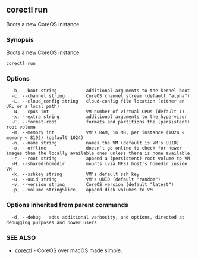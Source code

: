 ## corectl run

Boots a new CoreOS instance

### Synopsis


Boots a new CoreOS instance

```
corectl run
```

### Options

```
  -b, --boot string           additional arguments to the kernel boot
  -c, --channel string        CoreOS channel stream (default "alpha")
  -L, --cloud_config string   cloud-config file location (either an URL or a local path)
  -N, --cpus int              VM number of virtual CPUs (default 1)
  -x, --extra string          additional arguments to the hypervisor
  -F, --format-root           formats and partitions the (persistent) root volume
  -m, --memory int            VM's RAM, in MB, per instance (1024 < memory < 8192) (default 1024)
  -n, --name string           names the VM (default is VM's UUID)
  -o, --offline               doesn't go online to check for newer images than the locally available ones unless there is none available.
  -r, --root string           append a (persistent) root volume to VM
  -H, --shared-homedir        mounts (via NFS) host's homedir inside VM
  -k, --sshkey string         VM's default ssh key
  -u, --uuid string           VM's UUID (default "random")
  -v, --version string        CoreOS version (default "latest")
  -p, --volume stringSlice    append disk volumes to VM
```

### Options inherited from parent commands

```
  -d, --debug   adds additional verbosity, and options, directed at debugging purposes and power users
```

### SEE ALSO
* [corectl](corectl.md)	 - CoreOS over macOS made simple.

